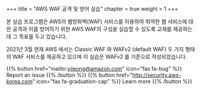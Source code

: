 +++
title = "AWS WAF 공격 및 방어 실습"
chapter = true
weight = 1
+++

본 실습 프로그램은 AWS의 웹방화벽(WAF) 서비스를 이용하여 취약한 웹 서비스에 대한 공격과 이를 방어하기 위한 AWS WAF의 구성을 실습할 수 있도록 교재를 제공하는데 그 목표를 두고 있습니다. 

2021년 3월 현재 AWS 에서는 Classic WAF 와 WAFv2 (default WAF) 두 가지 형태의 WAF 서비스를 제공하고 있으며 이 실습은 WAFv2 를 기준으로 작성되었습니다.



{{% button href="mailto:yijeong@amazon.com" icon="fas fa-bug" %}} Report an issue {{% /button %}}
{{% button href="http://security.aws-korea.com" icon="fas fa-graduation-cap" %}} Learn more {{% /button %}}